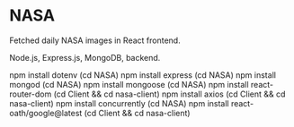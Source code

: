 # NASA

Fetched daily NASA images in React frontend.

Node.js, Express.js, MongoDB, backend.

npm install dotenv (cd NASA)
npm install express (cd NASA)
npm install mongod (cd NASA)
npm install mongoose (cd NASA)
npm install react-router-dom (cd Client && cd nasa-client)
npm install axios (cd Client && cd nasa-client)
npm install concurrently (cd NASA)
npm install react-oath/google@latest (cd Client && cd nasa-client)
